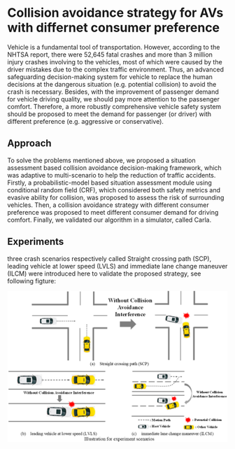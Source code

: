 # Collision avoidance strategy for AVs with differnet consumer preference
Vehicle is a fundamental tool of transportation. However, according to the NHTSA report, there were 52,645 fatal crashes and more than 3 million injury crashes involving to the vehicles, most of which were caused by the driver mistakes due to the complex traffic environment. Thus, an advanced safeguarding decision-making system for vehicle to replace the human decisions at the dangerous situation (e.g. potential collision) to avoid the crash is necessary. Besides, with the improvement of passenger demand for vehicle driving quality, we should pay more attention to the passenger comfort. Therefore, a more robustly comprehensive vehicle safety system should be proposed to meet the demand for passenger (or driver) with different preference (e.g. aggressive or conservative).

## Approach
To solve the problems mentioned above, we proposed a situation assessment based collision avoidance decision-making framework, which was adaptive to multi-scenario to help the reduction of traffic accidents. Firstly, a probabilistic-model based situation assessment module using conditional random field (CRF), which considered both safety metrics and evasive ability for collision, was proposed to assess the risk of surrounding vehicles. Then, a collision avoidance strategy with different consumer preference was proposed to meet different consumer demand for driving comfort. Finally, we validated our algorithm in a simulator, called Carla.

## Experiments
three crash scenarios respectively called Straight crossing path (SCP), leading vehicle at lower speed (LVLS) and immediate lane change maneuver (ILCM) were introduced here to validate the proposed strategy, see following figture:
<div align=center><img src="picture/scenario_setting.png"></div>

